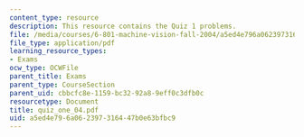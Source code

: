 ```yaml
---
content_type: resource
description: This resource contains the Quiz 1 problems.
file: /media/courses/6-801-machine-vision-fall-2004/a5ed4e796a062397316447b0e63bfbc9_quiz_one_04.pdf
file_type: application/pdf
learning_resource_types:
- Exams
ocw_type: OCWFile
parent_title: Exams
parent_type: CourseSection
parent_uid: cbbcfc8e-1159-bc32-92a8-9eff0c3dfb0c
resourcetype: Document
title: quiz_one_04.pdf
uid: a5ed4e79-6a06-2397-3164-47b0e63bfbc9
---
```

